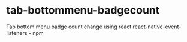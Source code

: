 # tab-bottommenu-badgecount
Tab bottom menu badge count change using react react-native-event-listeners - npm
